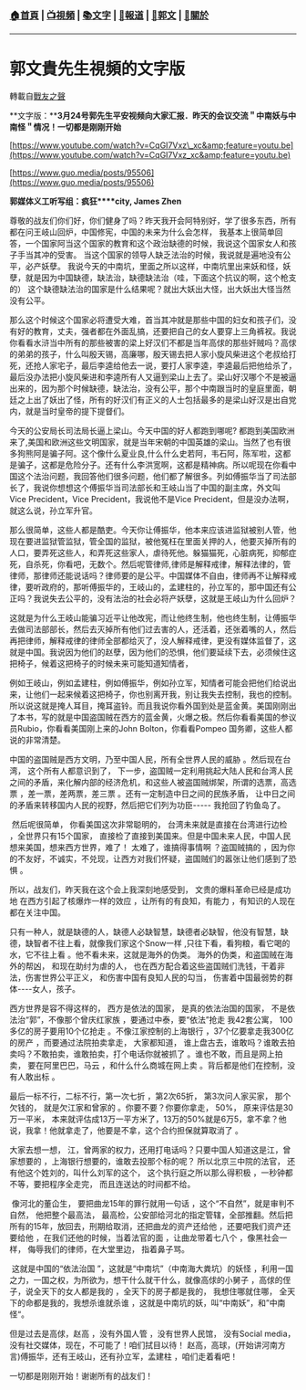 ###  [:house:首頁](https://github.com/ourhimalayas/home) | [:tv:視頻](https://github.com/ourhimalayas/videos) | [:books:文字](https://github.com/ourhimalayas/txt) | [:newspaper:報道](https://github.com/ourhimalayas/news) | [:eagle:郭文](https://github.com/ourhimalayas/guomedia) | [:pray:關於](https://github.com/ourhimalayas/home/tree/master/about)
---
# 郭文貴先生視頻的文字版
轉載自[戰友之聲](http://littleantvoice.blogspot.com)

**文字版：****3月24号郭先生平安视频向大家汇报．昨天的会议交流＂中南妖与中南怪＂情况！一切都是刚刚开始**



[https://www.youtube.com/watch?v=CqGI7Vxz\_xc&amp;feature=youtu.be](https://www.youtube.com/watch?v=CqGI7Vxz_xc&amp;feature=youtu.be)



[https://www.guo.media/posts/95506](https://www.guo.media/posts/95506)



**郭媒体义工听写组：疯狂****city, James Zhen**



尊敬的战友们你们好，你们健身了吗？昨天我开会阿特别好，学了很多东西，所有都在问王岐山回炉，中国修宪，中国的未来为什么会怎样， 我基本上很简单回答，一个国家阿当这个国家的教育和这个政治缺德的时候，我说这个国家女人和孩子手当其冲的受害。 当这个国家的领导人缺乏法治的时候，我说就是遍地没有公平，必产妖孽。 我说今天的中南坑，里面之所以这样，中南坑里出来妖和怪，妖孽，就是因为中国缺德，缺法治，缺德缺法治（哇，下面这个抗议的啊，这个枪支的） 这个缺德缺法治的国家是什么结果呢？就出大妖出大怪，出大妖出大怪当然没有公平。



那么这个时候这个国家必将遭受大难，首当其冲就是那些中国的妇女和孩子们，没有好的教育，丈夫，强者都在外面乱搞，还要把自己的女人要穿上三角裤衩。我说你看看水浒当中所有的那些被害的梁上好汉们不都是当年高俅的那些奸贼吗？高俅的弟弟的孩子，什么叫殷天锡，高廉哪，殷天锡去把人家小旋风柴进这个老叔给打死，还抢人家宅子，最后李逵给他去一说，要打人家李逵，李逵最后把他给杀了，最后没办法把小旋风柴进和李逵所有人又逼到梁山上去了。梁山好汉哪个不是被逼出来的，因为那个时候缺德，缺法治，没有公平，那个中南跟当时的皇庭里面，朝廷之上出了妖出了怪，所有的好汉们有正义的人士包括最多的是梁山好汉是出自党内，就是当时皇帝的提下提督们。



今天的公安局长司法局长逼上梁山。今天中国的好人都跑到哪呢?&nbsp;都跑到美国欧洲来了,美国和欧洲这些文明国家，就是当年宋朝的中国英雄的梁山。当然了也有很多狗熊阿是骗子阿。这个像什么夏业良,什么什么史若阿，韦石阿，陈军啦，这都是骗子，这都是危险分子。还有什么李洪宽啊，这都是精神病。所以呢现在你看中国这个法治问题，我回答他们很多问题，他们都了解很多。列如傅振华当了司法部长了，我说你想想这个傅振华当司法部长和王岐山当了中国的副主席，外文叫Vice Precident，Vice Precident，我说他不是Vice Precident，但是没办法啊，就这么说，孙立军升官。



那么很简单，这些人都是酷吏。今天你让傅振华，他本来应该进监狱被别人管，他现在要进监狱管监狱，管全国的监狱，被他冤枉在里面关押的人，他要灭掉所有的人口，要弄死这些人，和弄死这些家人，虐待死他。躲猫猫死，心脏病死，抑郁症死，自杀死，你看吧，无数个。然后呢管律师,律师是解释戒律，解释法律的，管律师，那律师还能说话吗？律师要的是公平。中国媒体不自由，律师再不让解释戒律，要听政府的，那听傅振华的，王岐山的，孟建柱的，孙立军的，那中国还有公正吗？我说失去公平的，没有法治的社会必将产妖孽，这就是王岐山为什么回炉？



这就是为什么王岐山能骗习近平让他改宪，而让他终生制，他也终生制，让傅振华去做司法部部长，然后去灭掉所有他们过去害的人，还活着，还张着嘴的人，然后再把律师，解释戒律的律师全部都给灭了，没人解释戒律，更没有媒体监督了，这就是中国。我说因为他们的赵孽，因为他们的恐惧，他们要延续下去，必须候住这把椅子，候着这把椅子的时候未来可能知道知情者，



例如王岐山，例如孟建柱，例如傅振华，例如孙立军，知情者可能会把他们给说出来，让他们一起来候着这把椅子，你也别离开我，别让我失去控制，我也的控制。所以说这就是掩人耳目，掩耳盗铃。而且我说你看外国到处是蓝金黄。美国刚刚出了本书，写的就是中国盗国贼在西方的蓝金黄，火爆之极。然后你看看美国的参议员Rubio，你看看美国刚上来的John Bolton，你看看Pompeo&nbsp;国务卿，这些人都说的非常清楚。





中国的盗国贼是西方文明，乃至中国人民，所有全世界人民的威胁 。然后现在台湾， 这个所有人都意识到了， 下一步，盗国贼一定利用挑起大陆人民和台湾人民之间的矛盾，来化解内部的经济危机，和这些人被盗国贼绑架，所谓的选票，高选票 ，差一票，差两票，差三票 。还有一定制造中日之间的民族矛盾， 让中日之间的矛盾来转移国内人民的视野，然后把它们列为功臣-----&nbsp;我抢回了钓鱼岛了。



&nbsp;然后呢很简单， 你看美国这次非常聪明的， 台湾未来就是直接在台湾进行边检 ，全世界只有15个国家， 直接检了直接到美国来。但是中国未来人民，中国人民想来美国，想来西方世界，难了！ 太难了，谁搞得事情啊 ？盗国贼搞的 ，因为你的不友好，不诚实，不兑现，让西方对我们怀疑，盗国贼们的嚣张让他们感到了恐惧 。



所以，战友们，昨天我在这个会上我深刻地感受到， 文贵的爆料革命已经是成功地 在西方引起了核爆炸一样的效应 ，让所有的有良知，有能力 ，有知识的人现在都在关注中国。



只有一种人，就是缺德的人，缺德人必缺智慧，缺德者必缺智，他没有智慧，缺德，缺智者不往上看，就像我们家这个Snow一样&nbsp;,只往下看，看狗粮，看它喝的水，它不往上看 。他不看未来，这就是海外的伪类。 海外的伪类，和盗国贼在海外的帮凶， 和现在助纣为虐的人， 也在西方配合着这些盗国贼们洗钱，干着非法，伤害世界公平正义， 和伤害中国有良知人民的勾当， 伤害着中国最弱势的群体----女人，孩子。



西方世界是容不得这样的， 西方是依法的国家， 是真的依法治国的国家， 不是依法治“郭”，不像那个曾庆红家族 ，要通过中泰，要“依法”抢走 我42套公寓，&nbsp;100多亿的房子要用10个亿抢走 。不像江家控制的上海银行 ，37个亿要拿走我300亿的房产 ，而要通过法院拍卖拿走， 大家都知道， 谁上盘古去，谁敢吗？谁敢去拍卖吗？不敢拍卖，谁敢拍卖，打个电话你就被抓了 。谁也不敢，而且是网上拍卖， 要在阿里巴巴，马云 ，和什么什么商城在网上卖 。背后都是他们在控制，没有人敢出标 。



最后一标不行，二标不行，第一次七折 ，第2次65折， 第3次问人家买家， 那个欠钱的， 就是欠江家和曾家的 。你要不要？你要你拿走，&nbsp;50%， 原来评估是30万一平米， 本来就评估成13万一平方米了，13万的50%就是6万5，拿不拿？他说，我拿！他就拿走了，他要是不拿，这个合约担保就算取消了 。



大家去想一想， 江，曾两家的权力，还用打电话吗？只要中国人知道这是江，曾家想要的 ，上海银行想要的，谁敢去投那个标的呢？ 所以北京三中院的法官， 还有他这个姓刘的，叫什么刘军的这个， 这个执行庭之所以那么得积极 ，一秒钟都不等，要把程序全走完， 而且连送达的时间都不给。



&nbsp;像河北的董仚生， 要把曲龙15年的罪行就用一句话 ，这个“不自然”，就是审判不自然， 他把整个最高法， 最高检，公安部给河北的指定管辖，全部推翻。然后把所有的15年，放回去，刑期给取消，还把曲龙的资产还给他 ，还要吧我们资产还要给他 ，在我们还他的时候，当着法官的面 ，让曲龙带着七八个 ，像黑社会一样， 侮辱我们的律师，在大堂里边， 指着鼻子骂。



&nbsp;这就是中国的“依法治国 ”，这就是“中南坑”（中南海大粪坑）的妖怪 ，利用一国之力，一国之权，为所欲为，想干什么就干什么，就像高俅的小舅子 ，高俅的侄子，说全天下的女人都是我的 ，全天下的房子都是我的， 我想住哪就住哪， 全天下的命都是我的，我想杀谁就杀谁 ，这就是中南坑的妖，叫“中南妖”，和”中南怪“。



但是过去是高俅，赵高 ，没有外国人管 ，没有世界人民馆， 没有Social media，没有社交媒体，现在，不可能了！咱们拭目以待！ 赵高，高球，(开始讲河南方言)傅振华，还有王岐山，还有孙立军，孟建柱 ，咱们走着看吧！



一切都是刚刚开始！谢谢所有的战友们！